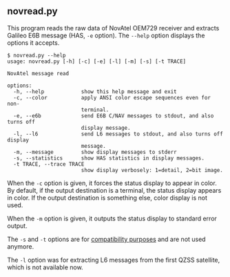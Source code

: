 ## novread.py

This program reads the raw data of NovAtel OEM729 receiver and extracts
Galileo E6B message (HAS, ``-e`` option). The ``--help`` option displays the options it accepts.

```
$ novread.py --help
usage: novread.py [-h] [-c] [-e] [-l] [-m] [-s] [-t TRACE]

NovAtel message read

options:
  -h, --help            show this help message and exit
  -c, --color           apply ANSI color escape sequences even for non-
                        terminal.
  -e, --e6b             send E6B C/NAV messages to stdout, and also turns off
                        display message.
  -l, --l6              send L6 messages to stdout, and also turns off display
                        message.
  -m, --message         show display messages to stderr
  -s, --statistics      show HAS statistics in display messages.
  -t TRACE, --trace TRACE
                        show display verbosely: 1=detail, 2=bit image.
```
When the ``-c`` option is given, it forces the status display to appear in color. By default, if the output destination is a terminal, the status display appears in color. If the output destination is something else, color display is not used.

When the ``-m`` option is given, it outputs the status display to standard error output.

The `-s` and `-t` options are for [compatibility purposes](compatibility.md) and are not used anymore.

The `-l` option was for extracting L6 messages from the first QZSS satellite, which is not available now.
